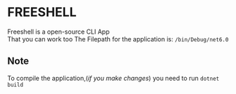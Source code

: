 # FREESHELL

Freeshell is a open-source CLI App  
That you can work too
The Filepath for the application is:
`/bin/Debug/net6.0`  
## **Note**
To compile the application,(_if you make changes_) you need to run `dotnet build`
